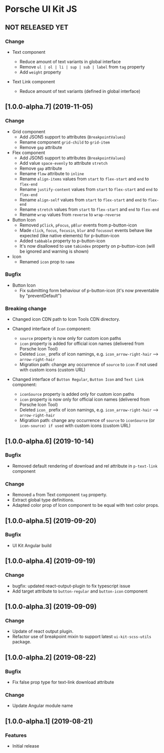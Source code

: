 # Porsche UI Kit JS

## NOT RELEASED YET

### Change

* Text component
  * Reduce amount of text variants in global interface
  * Remove `ul | ol | li | sup | sub | label` from `tag` property
  * Add `weight` property
  
* Text Link component
  * Reduce amount of text variants (defined in global interface)


## [1.0.0-alpha.7] (2019-11-05)

### Change

* Grid component
  * Add JSON5 support to attributes (`BreakpointValues`)
  * Rename component `grid-child` to `grid-item`
  * Remove `gap` attribute
* Flex component
  * Add JSON5 support to attributes (`BreakpointValues`)
  * Add value `space-evenly` to attribute `stretch`
  * Remove `gap` attribute
  * Rename `flow` attribute to `inline`
  * Rename `align-items` values from `start` to `flex-start` and `end` to `flex-end`
  * Rename `justify-content` values from `start` to `flex-start` and `end` to `flex-end`
  * Rename `align-self` values from `start` to `flex-start` and `end` to `flex-end`
  * Rename `stretch` values from `start` to `flex-start` and `end` to `flex-end`
  * Rename `wrap` values from `reverse` to `wrap-reverse`
* Button Icon
  * Removed `pClick`, `pFocus`, `pBlur` events from p-button-icon
  * Made `click`, `focus`, `focusin`, `blur` and `focusout` events behave like expected (like native elements) for p-button-icon
  * Added `tabbable` property to p-button-icon
  * It's now disallowed to use `tabindex` property on p-button-icon (will be ignored and warning is shown)
* Icon 
  * Renamed `icon` prop to `name` 

### Bugfix
* Button Icon
  * Fix submitting form behaviour of p-button-icon (it's now preventable by "preventDefault")

### Breaking change
- Changed icon CDN path to Icon Tools CDN directory.
- Changed interface of `Icon` component: 
    - `source` property is now only for custom icon paths
    - `icon` property is added for official icon names (delivered from Porsche Icon Tool)
    - Deleted `icon_` prefix of icon namings, e.g. `icon_arrow-right-hair` --> `arrow-right-hair` 
    - Migration path: change any occurrence of `source` to `icon` if not used with custom icons (custom URL)

- Changed interface of `Button Regular`, `Button Icon` and `Text Link` component: 
    - `iconSource` property is added only for custom icon paths
    - `icon` property is now only for official icon names (delivered from Porsche Icon Tool)
    - Deleted `icon_` prefix of icon namings, e.g. `icon_arrow-right-hair` --> `arrow-right-hair` 
    - Migration path: change any occurrence of `source` to `iconSource` (or `icon-source) if used` with custom icons (custom URL)


## [1.0.0-alpha.6] (2019-10-14)

### Bugfix
* Removed default rendering of download and rel attribute in `p-text-link` component

### Change
* Removed `a` from Text component `tag` property.
* Extract global type definitions.
* Adapted color prop of Icon component to be equal with text color props.


## [1.0.0-alpha.5] (2019-09-20)

### Bugfix
* UI Kit Angular build


## [1.0.0-alpha.4] (2019-09-19)

### Change
* bugfix: updated react-output-plugin to fix typescript issue
* Add target attribute to `button-regular` and `button-icon` component


## [1.0.0-alpha.3] (2019-09-09)

### Change
* Update of react output plugin. 
* Refactor use of breakpoint mixin to support latest `ui-kit-scss-utils` package.


## [1.0.0-alpha.2] (2019-08-22)

### Bugfix
* Fix false prop type for text-link download attribute

### Change
* Update Angular module name


## [1.0.0-alpha.1] (2019-08-21)

### Features
* Initial release